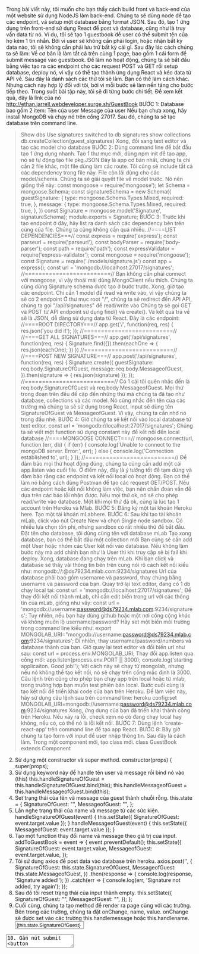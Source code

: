 Trong bài viết này, tôi muốn cho bạn thấy cách build front và back-end của một website sử dụng NodeJS làm back-end. Chúng ta sẽ dùng node để tạo các endpoint, và setup một database bằng format JSON. Sau đó, tạo 1 ứng dụng trên front-end sử dụng React để post và database, cũng như là truy vấn data từ nó.
Ví dụ, tôi sẽ tạo 1 guestbook để user có thể submit tên của họ kèm 1 tin nhắn. Bởi vì user sẽ không cần phải login, hoặc nhận bất kỳ data nào, tôi sẽ không cần phải lưu trữ bất kỳ cái gì. Sau đây lác cách chúng ta sẽ làm:
Về cơ bản là làm tất cả trên cùng 1 page, bao gồm 1 cái form để submit message vào guestbook. Để làm nó hoạt động, chúng ta sẽ bắt đầu bằng việc tạo ra các endpoint cho các request POST và GET rồi setup database, deploy nó, vì vậy có thể tạo thành ứng dụng React và kéo data từ API về.
Sau đây là danh sách các thứ tôi sẽ làm. Bạn có thể làm cách khác. Nhưng cách này hợp lý đối với tôi, bởi vì mỗi bước sẽ làm nền tảng cho bước tiếp theo. Trong suốt bài tập này, tôi sẽ đi từng bước chi tiết.
Để xem kết quả, đây là link của nó
http://ethan.jarrell.webdeveloper.surge.sh/GuestBook
BƯỚC 1:
Database bao gồm 2 item:
Tên của user
Message của user
Nếu bạn chưa xong, hãy install MongoDB và chạy nó trên cổng 27017. Sau đó, chúng ta sẽ tạo database trên command line.
> Show dbs
> Use signatures
switched to db signatures
> show collections
> db.createCollection(guest_signatures)
Xong, đổi sang text editor và tạo các model cho database
BƯỚC 2:
Dùng command line để bắt đầu tạo 1 ứng dụng nhanh. Tạo 1 thư mục mới, dùng npm init để tạo app, nó sẽ tự động tạo file pkg.JSON
Đây là app cơ bản nhất, chúng ta chỉ cần 2 file khác, một file dùng làm các route. Tôi cũng sẽ include tất cả các dependency trong file này. File còn lãi dùng cho các model/schema. Chúng ta sẽ giải quyết file về model trước. Nó nên giống thế này:
const mongoose = require('mongoose');
let Schema = mongoose.Schema;
const signatureSchema = new Schema({
  guestSignature: {
    type: mongoose.Schema.Types.Mixed,
    required: true,
  },
  message: {
    type: mongoose.Schema.Types.Mixed,
    required: true,
  },
})
const Signature = mongoose.model('Signature', signatureSchema);
module.exports = Signature;
BƯỚC 3:
Trước khi tạo endpoint ở đây, hãy list ra danh sách các dependency bên trên cùng của file. Chúng ta cũng không cần quá nhiều.
//====LIST DEPENDENCIES===//
const express = require('express');
const parseurl = require('parseurl');
const bodyParser = require('body-parser');
const path = require('path');
const expressValidator = require('express-validator');
const mongoose = require('mongoose');
const Signature = require('./models/signature.js')
const app = express();
const url = 'mongodb://localhost:27017/signatures';
//=========================//
Bạn không cần phải connect với mongoose, vì vậy thoải mái dùng MongoClient nếu thích. Chúng ta cũng dùng Signature schema được tạo ở bước trước.
Xong, giờ tạo các endpoint. Chỉ cần 1 model để read và write vào, vì vậy chúng ta sẽ có 2 endpoint
Ở thư mục root "/", chúng ta sẽ redirect đến API
API, chúng ta gọi "/api/signatures" để read/write vào
Chúng ta sẽ gọi GET và POST từ API endpoint sử dụng find() và create(). Và kết quả trả về sẽ là JSON, dễ dàng sử dụng data từ React. Đây là các endpoint:
//====ROOT DIRECTORY===//
app.get('/', function(req, res) {
  res.json('you did it');
});
//==========================//
//====GET ALL SIGNATURES===//
app.get('/api/signatures', function(req, res) {
  Signature.find({}).then(eachOne => {
    res.json(eachOne);
    })
  })
//==========================//
//====POST NEW SIGNATURE===//
app.post('/api/signatures', function(req, res) {
  Signature.create({
    guestSignature: req.body.SignatureOfGuest,
    message: req.body.MessageofGuest,
  }).then(signature => {
    res.json(signature)
  });
});
//==========================//
Có 1 cái tôi quên nhắc đến là req.body.SignatureOfGuest và req.body.MessageofGuest. Mọi thứ trong đoạn trên đều đề cập đến những thứ mà chúng ta đã tạo như database, collections và các model. Nó cũng nhắc đến tên của các trường mà chúng ta sẽ sử dụng trong React, input sẽ dùng tên SignatureOfGuest và MessageofGuest. Vì vậy, chúng ta cần nhớ nó trong đầu nhé.
BƯỚC 4:
Giờ chúng ta sẽ kết nối vào local database từ text editor.
const url = 'mongodb://localhost:27017/signatures';
Chúng ta sẽ viết một function sử dụng constant này để kết nối đến local database
//====MONGOOSE CONNECT===//
mongoose.connect(url, function (err, db) {
 if (err) {
   console.log('Unable to connect to the mongoDB server. Error:', err);
 } else {
   console.log('Connection established to', url);
 }
});
//==========================//
Để đảm bảo mọi thứ hoạt động đúng, chúng ta cũng cần add một cái app.listen vào cuối file.
Ở điểm này, đây là ý tưởng tốt để tạm dừng và đảm bảo rằng các endpoint và kết nối local có hoạt động. Bạn có thể làm nó bằng cách dùng Postman để tạo các request GET/POST. Nếu các endpoint hoặc kết nối không làm việc, bạn nên chẩn đoán vấn đề dựa trên các báo lỗi nhận được. Nếu mọi thứ ok, nó sẽ cho phép read/write vào database.
Một khi mọi thứ đã ok, cũng là lúc tạo 1 account trên Heroku và Mlab.
BƯỚC 5:
Đăng ký một tài khoản Heroku here. Tạo một tài khoản mLabhere.
BƯỚC 6:
Sau khi tạo tài khoản mLab, click vào nút Create New và chọn Single node sandbox. Có nhiều lựa chọn tốn phí, nhưng sandbox có rất nhiều thứ để bắt đầu. Đặt tên cho database, tôi dùng cùng tên với database mLab
Tạo xong database, bạn có thể bắt đầu một collection mới
Bạn cũng sẽ cần add một User hoặc nhóm các User kết nối vào database. Nếu không làm bước này mà add chính bạn như là User thì khi truy cập sẽ bị fail khi deploy.
Xong, database đang chạy trên mLab. Khi bạn click và database sẽ thấy vài thông tin bên trên cùng nói rõ cách kết nối kiểu như:
mongodb://<dbuser>:<dbpassword>@ds79234.mlab.com:9234/signatures
Url của database phải bao gồm username và password, thay chúng bằng username và password của bạn.
Quay trở lại text editor, đang có 1 db chạy local tại:
const url = 'mongodb://localhost:27017/signatures';
Để thay đổi kết nối thành mLab, chỉ cần edit biến trong url với các thông tin của mLab, giống như vầy:
const url = 'mongodb://username:password@ds79234.mlab.com:9234/signatures';
Tuy nhiên, nếu bạn hay dùng github hoặc một nơi công cộng khác và không muốn lộ username/password? Hãy set một biến môi trường trong command line kiểu như:
export MONGOLAB_URI="mongodb://username:password@ds79234.mlab.com:9234/signatures';
Dĩ nhiên, thay username/password/numbers và database thành của bạn. Giờ quay lại text editor và đổi biến url như sau:
const url = process.env.MONGOLAB_URI;
Thay đổi app.listen qua cổng mới:
app.listen(process.env.PORT || 3000);
console.log('starting applicaiton.  Good job!');
Với cách này sẽ chạy từ mongolab, nhưng nếu nó không thể tạo kết nối, nó sẽ chạy trên cổng mặc định là 3000. Câu lệnh trên cũng cho phép bạn chạy app trên local hoặc từ mlab, trong trường hợp bạn muốn test phiên bản local.
Bước cuối cùng là tạo kết nối để triển khai code của bạn trên Heroku. Để làm việc này, hãy sử dụng câu lệnh sau trên command line:
heroku config:set MONGOLAB_URI=mongodb://username:password@ds79234.mlab.com:9234/signatures
Xong, ứng dụng của bạn đã triển khai thành công trên Heroku. Nếu xảy ra lỗi, check xem nó có đang chạy local hay không, nếu có, có thể nó là lỗi kết nối.
BƯỚC 7:
Dùng lệnh ‘create-react-app’ trên command line để tạo app React.
BƯỚC 8:
Bây giờ chúng ta tạo form với input để user nhập thông tin. Sau đây là cách làm.
Trong một component mới, tạo class mới.
class GuestBook extends Component
2. Sử dụng một constructor và super method.
constructor(props) {
    super(props);
3. Sử dụng keyword này để handle tên user và message rồi bind nó vào (this)
this.handleSignatureOfGuest = this.handleSignatureOfGuest.bind(this);
    this.handleMessageofGuest = this.handleMessageofGuest.bind(this);
4. Set trạng thái của tên và message của guest thành chuỗi rỗng.
this.state = {
      SignatureOfGuest: "",
      MessageofGuest: "",
    };
5. Lắn nghe trạng thái của name và message từ các sức kiện.
handleSignatureOfGuest(event) {
    this.setState({ SignatureOfGuest: event.target.value });
  }
  handleMessageofGuest(event) {
      this.setState({ MessageofGuest: event.target.value });
    }
6. Tạo một function thay đổi name và message theo giá trị của input.
addToGuestBook = event => {
    event.preventDefault();
    this.setState({
      SignatureOfGuest: event.target.value,
      MessageofGuest: event.target.value,
});
7. Tôi sử dụng axios để post data vào database trên heroku.
axios.post('<your-heroku-url here>', {
        SignatureOfGuest: this.state.SignatureOfGuest,
        MessageofGuest: this.state.MessageofGuest,
      })
    .then(response => {
      console.log(response, 'Signature added!');
    })
    .catch(err => {
      console.log(err, 'Signature not added, try again');
    });
8. Sau đó tôi reset trạng thái của input thành empty.
this.setState({
      SignatureOfGuest: "",
      MessageofGuest: "",
    });
};
9. Cuối cùng, chúng ta tạo method để render ra page cùng với các trường. Bên trong các trường, chúng ta đặt onChange, name, value. onChange sẽ được set vào các trường this.handlemessage hoặc this.handlename.
<input
           onChange={this.handleSignatureOfGuest}
           name="SignatureOfGuest"
           className="NameinputForm"
           value={this.state.SignatureOfGuest}
           placeholder="Enter your name"
            />
  <textarea
              onChange={this.handleMessageofGuest}
              name="MessageofGuest"
              className="MessageinputForm"
              value={this.state.MessageofGuest}
              placeholder="Type a message"
               />
10. Gắn nút submit
<button
            className="submitbuttonguestbook"
            type="submit"
            onClick={this.addToGuestBook}
              >
            Submit to Guestbook<i className="GuestBookButton2" aria-hidden="true" />
            </button>
BƯỚC 9:
Bây giờ chúng ta tạo một component khác để render data đã lưu trong database. Sau đó có thể export component đó và đặt vào guestbook page.
Bên trong component chúng ta sẽ làm như sau:
Trong một component mới, tạo 1 class mới.
class GuestNames extends Component {
2. Chúng ta sử dụng constructor và super method.
constructor(props) {
    super(props);
3. Dùng this.state để set trạng thái của message thành empty.
this.state = {
      messages: "",
    };
4. componentDidMount
componentDidMount() {
5. Fetch data từ database.
fetch('<your-heroku-url-goes-here>')
    .then(results => {
      return results.json();
6. Map data và trả về dữ liệu chúng ta muốn.
data.map((msg) => {
        return(
          <div key={msg.results}>
            <h3 className="h3msg">{msg.message}</h3>
<h2 className="h2sig">-{msg.guestSignature}</h2>
          </div>
7. Rồi giờ dùng this.setState để set trạng thái của message thành giá trị của data nhận về.
this.setState({messages: messages});
8. Render.
render() {
9. Chúng ta tạo JSX element để render data bên trong component. Tôi dùng this.state.messages bên trong tag <h6>.
return (<div className="guestdataContainer">
          <h6>Guestbook Messages</h6>
          {this.state.messages}
        </div>
10. Cuối cùng, export component để có thể dùng trên các page khác.
export default GuestNames;
